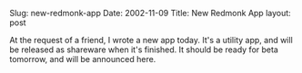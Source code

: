 Slug: new-redmonk-app
Date: 2002-11-09
Title: New Redmonk App
layout: post

At the request of a friend, I wrote a new app today. It&#39;s a utility app, and will be released as shareware when it&#39;s finished. It should be ready for beta tomorrow, and will be announced here.
